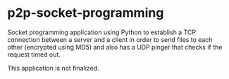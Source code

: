 # p2p-socket-programming
Socket programming application using Python to establish a TCP connection between a server and a client in order to send files to each other (encrypted using MD5) and also has a UDP pinger that checks if the request timed out.

This application is not finalized.
